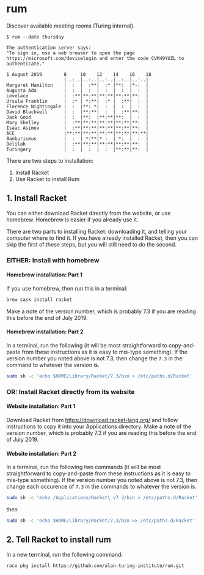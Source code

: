 # rum

Discover available meeting rooms (Turing internal).

```
$ rum --date thursday

The authentication server says:
"To sign in, use a web browser to open the page https://microsoft.com/devicelogin and enter the code CVM49YUZL to authenticate."

1 August 2019        8     10    12    14    16    18
                     |..:..|..:..|..:..|..:..|..:..|
Margaret Hamilton    |  :  |  :**|  :* |**:  |*-:  |
Augusta Ada          |  :  |  :  |  :  |  :  |  :  |
Lovelace             |  :**|**:**|**:**|**:**|**:  |
Ursula Franklin      |  :* | *:**|  :* |  :**|  :  |
Florence Nightingale |  :  |**: *|  :  |  :  |  :  |
David Blackwell      |  :  |**:**|  :  |  :**|**:  |
Jack Good            |  :  |**:  |**:**|**:  |  :  |
Mary Shelley         |  :**|**:**|**:**|**:**|**:  |
Isaac Asimov         |  :**|**:**|**:**|**:**|**:  |
ACE                  |**:**|**:**|**:**|**:**|**:**|
Banburismus          |  :  | *:**|* :  | *:  |  :  |
Delilah              |  :**|**:**|**:**|**:**|**:  |
Turingery            |  :  |  :  |  :  |**:**|**:  |
```

There are two steps to installation:

1. Install Racket
2. Use Racket to install Rum

## 1. Install Racket

You can either download Racket directly from the website, or use
homebrew. Homebrew is easier if you already use it.

There are two parts to installing Racket: downloading it, and telling your
computer where to find it. If you have already installed Racket, then you can
skip the first of these steps, but you will still need to do the second.

### EITHER: Install with homebrew 

#### Homebrew installation: Part 1

If you use homebrew, then run this in a terminal: 
```sh
brew cask install racket
```

Make a note of the version number, which is probably 7.3 if you are reading this
before the end of July 2019.

#### Homebrew installation: Part 2

In a terminal, run the following (it will be most straightforward to
copy-and-paste from these instructions as it is easy to mis-type something). If
the version number you noted above is not 7.3, then change the `7.3` in the
command to whatever the version is.

```sh
sudo sh -c 'echo $HOME/Library/Racket/7.3/bin > /etc/paths.d/Racket'
```

### OR: Install Racket directly from its website

#### Website installation: Part 1

Download Racket from https://download.racket-lang.org/ and follow instructions
to copy it into your Applications directory. Make a note of the version number,
which is probably 7.3 if you are reading this before the end of July 2019.

#### Website installation: Part 2

In a terminal, run the following two commands (it will be most straightforward
to copy-and-paste from these instructions as it is easy to mis-type
something). If the version number you noted above is not 7.3, then change each
occurence of `7.3` in the commands to whatever the version is.

```sh
sudo sh -c 'echo /Applications/Racket\ v7.3/bin > /etc/paths.d/Racket'
```
then
```sh
sudo sh -c 'echo $HOME/Library/Racket/7.3/bin >> /etc/paths.d/Racket'
```


## 2. Tell Racket to install rum

In a new terminal, run the following command:

```sh
raco pkg install https://github.com/alan-turing-institute/rum.git
```


